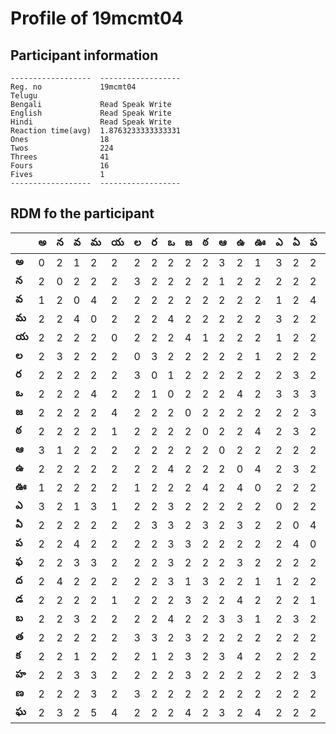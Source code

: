 



# Profile of 19mcmt04

## Participant information



```
------------------  ------------------
Reg. no             19mcmt04
Telugu
Bengali             Read Speak Write
English             Read Speak Write
Hindi               Read Speak Write
Reaction time(avg)  1.8763233333333331
Ones                18
Twos                224
Threes              41
Fours               16
Fives               1
------------------  ------------------
```  

## RDM fo the participant
  
  
|       |   అ |   న |   వ |   మ |   య |   ల |   ర |   ఒ |   జ |   ఠ |   ఆ |   ఉ |   ఊ |   ఎ |   ఏ |   ప |   ఫ |   ద |   డ |   బ |   త |   క |   హ |   ణ |   ఘ |
|-------|-----|-----|-----|-----|-----|-----|-----|-----|-----|-----|-----|-----|-----|-----|-----|-----|-----|-----|-----|-----|-----|-----|-----|-----|-----|
| **అ** |   0 |   2 |   1 |   2 |   2 |   2 |   2 |   2 |   2 |   2 |   3 |   2 |   1 |   3 |   2 |   2 |   2 |   2 |   2 |   2 |   2 |   2 |   2 |   2 |   2 |
| **న** |   2 |   0 |   2 |   2 |   2 |   3 |   2 |   2 |   2 |   2 |   1 |   2 |   2 |   2 |   2 |   2 |   2 |   4 |   2 |   2 |   2 |   2 |   2 |   2 |   3 |
| **వ** |   1 |   2 |   0 |   4 |   2 |   2 |   2 |   2 |   2 |   2 |   2 |   2 |   2 |   1 |   2 |   4 |   3 |   2 |   2 |   3 |   2 |   1 |   3 |   2 |   2 |
| **మ** |   2 |   2 |   4 |   0 |   2 |   2 |   2 |   4 |   2 |   2 |   2 |   2 |   2 |   3 |   2 |   2 |   3 |   2 |   2 |   2 |   2 |   2 |   3 |   3 |   5 |
| **య** |   2 |   2 |   2 |   2 |   0 |   2 |   2 |   2 |   4 |   1 |   2 |   2 |   2 |   1 |   2 |   2 |   2 |   2 |   1 |   2 |   2 |   2 |   2 |   2 |   4 |
| **ల** |   2 |   3 |   2 |   2 |   2 |   0 |   3 |   2 |   2 |   2 |   2 |   2 |   1 |   2 |   2 |   2 |   2 |   2 |   2 |   2 |   3 |   2 |   2 |   3 |   2 |
| **ర** |   2 |   2 |   2 |   2 |   2 |   3 |   0 |   1 |   2 |   2 |   2 |   2 |   2 |   2 |   3 |   2 |   2 |   2 |   2 |   2 |   3 |   1 |   2 |   2 |   2 |
| **ఒ** |   2 |   2 |   2 |   4 |   2 |   2 |   1 |   0 |   2 |   2 |   2 |   4 |   2 |   3 |   3 |   3 |   3 |   3 |   2 |   4 |   2 |   2 |   2 |   2 |   2 |
| **జ** |   2 |   2 |   2 |   2 |   4 |   2 |   2 |   2 |   0 |   2 |   2 |   2 |   2 |   2 |   2 |   3 |   2 |   1 |   3 |   2 |   3 |   3 |   3 |   2 |   4 |
| **ఠ** |   2 |   2 |   2 |   2 |   1 |   2 |   2 |   2 |   2 |   0 |   2 |   2 |   4 |   2 |   3 |   2 |   2 |   3 |   2 |   2 |   2 |   2 |   2 |   2 |   2 |
| **ఆ** |   3 |   1 |   2 |   2 |   2 |   2 |   2 |   2 |   2 |   2 |   0 |   2 |   2 |   2 |   2 |   2 |   2 |   2 |   2 |   3 |   2 |   3 |   2 |   2 |   3 |
| **ఉ** |   2 |   2 |   2 |   2 |   2 |   2 |   2 |   4 |   2 |   2 |   2 |   0 |   4 |   2 |   3 |   2 |   3 |   2 |   4 |   3 |   2 |   4 |   2 |   2 |   2 |
| **ఊ** |   1 |   2 |   2 |   2 |   2 |   1 |   2 |   2 |   2 |   4 |   2 |   4 |   0 |   2 |   2 |   2 |   2 |   1 |   2 |   1 |   2 |   2 |   2 |   2 |   4 |
| **ఎ** |   3 |   2 |   1 |   3 |   1 |   2 |   2 |   3 |   2 |   2 |   2 |   2 |   2 |   0 |   2 |   2 |   2 |   1 |   2 |   2 |   2 |   2 |   2 |   2 |   2 |
| **ఏ** |   2 |   2 |   2 |   2 |   2 |   2 |   3 |   3 |   2 |   3 |   2 |   3 |   2 |   2 |   0 |   4 |   2 |   2 |   2 |   3 |   2 |   2 |   2 |   2 |   2 |
| **ప** |   2 |   2 |   4 |   2 |   2 |   2 |   2 |   3 |   3 |   2 |   2 |   2 |   2 |   2 |   4 |   0 |   2 |   2 |   1 |   2 |   2 |   2 |   3 |   2 |   2 |
| **ఫ** |   2 |   2 |   3 |   3 |   2 |   2 |   2 |   3 |   2 |   2 |   2 |   3 |   2 |   2 |   2 |   2 |   0 |   2 |   2 |   1 |   2 |   2 |   2 |   2 |   2 |
| **ద** |   2 |   4 |   2 |   2 |   2 |   2 |   2 |   3 |   1 |   3 |   2 |   2 |   1 |   1 |   2 |   2 |   2 |   0 |   3 |   3 |   2 |   3 |   2 |   2 |   2 |
| **డ** |   2 |   2 |   2 |   2 |   1 |   2 |   2 |   2 |   3 |   2 |   2 |   4 |   2 |   2 |   2 |   1 |   2 |   3 |   0 |   4 |   2 |   1 |   2 |   2 |   2 |
| **బ** |   2 |   2 |   3 |   2 |   2 |   2 |   2 |   4 |   2 |   2 |   3 |   3 |   1 |   2 |   3 |   2 |   1 |   3 |   4 |   0 |   2 |   2 |   2 |   2 |   2 |
| **త** |   2 |   2 |   2 |   2 |   2 |   3 |   3 |   2 |   3 |   2 |   2 |   2 |   2 |   2 |   2 |   2 |   2 |   2 |   2 |   2 |   0 |   2 |   2 |   2 |   2 |
| **క** |   2 |   2 |   1 |   2 |   2 |   2 |   1 |   2 |   3 |   2 |   3 |   4 |   2 |   2 |   2 |   2 |   2 |   3 |   1 |   2 |   2 |   0 |   2 |   2 |   3 |
| **హ** |   2 |   2 |   3 |   3 |   2 |   2 |   2 |   2 |   3 |   2 |   2 |   2 |   2 |   2 |   2 |   3 |   2 |   2 |   2 |   2 |   2 |   2 |   0 |   3 |   2 |
| **ణ** |   2 |   2 |   2 |   3 |   2 |   3 |   2 |   2 |   2 |   2 |   2 |   2 |   2 |   2 |   2 |   2 |   2 |   2 |   2 |   2 |   2 |   2 |   3 |   0 |   2 |
| **ఘ** |   2 |   3 |   2 |   5 |   4 |   2 |   2 |   2 |   4 |   2 |   3 |   2 |   4 |   2 |   2 |   2 |   2 |   2 |   2 |   2 |   2 |   3 |   2 |   2 |   0 |